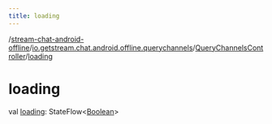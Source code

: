 ```yaml
---
title: loading
---
```

/[stream-chat-android-offline](../../index.md)/[io.getstream.chat.android.offline.querychannels](../index.md)/[QueryChannelsController](index.md)/[loading](loading.md)  
  
  
  
# loading  
val [loading](loading.md): StateFlow&lt;[Boolean](https://kotlinlang.org/api/latest/jvm/stdlib/kotlin/-boolean/index.html)&gt;
